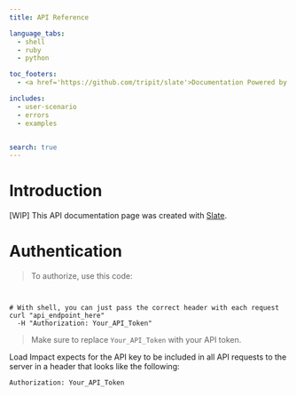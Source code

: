 ```yaml
---
title: API Reference

language_tabs:
  - shell
  - ruby
  - python

toc_footers:
  - <a href='https://github.com/tripit/slate'>Documentation Powered by Slate</a>

includes:
  - user-scenario
  - errors
  - examples


search: true
---
```


# Introduction

[WIP] This API documentation page was created with [Slate](https://github.com/tripit/slate).

# Authentication

> To authorize, use this code:

```ruby
```

```python
```

```shell
# With shell, you can just pass the correct header with each request
curl "api_endpoint_here"
  -H "Authorization: Your_API_Token"
```

> Make sure to replace `Your_API_Token` with your API token.

Load Impact expects for the API key to be included in all API requests to the server in a header that looks like the following:

`Authorization: Your_API_Token`
